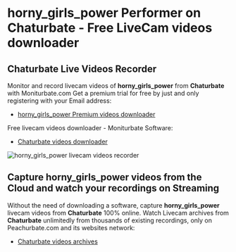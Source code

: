 # horny_girls_power Performer on Chaturbate - Free LiveCam videos downloader

## Chaturbate Live Videos Recorder

Monitor and record livecam videos of **horny_girls_power** from **Chaturbate** with Moniturbate.com
Get a premium trial for free by just and only registering with your Email address:
* [horny_girls_power Premium videos downloader](https://moniturbate.com/request-demo-licence-key.html)

Free livecam videos downloader - Moniturbate Software:
* [Chaturbate videos downloader](https://moniturbate.com/moniturbate-download-software.html)

![horny_girls_power livecam videos recorder](https://peachurnet.com/templates/moniturbate-software.png)


## Capture horny_girls_power videos from the Cloud and watch your recordings on Streaming

Without the need of downloading a software, capture **horny_girls_power** livecam videos from **Chaturbate** 100% online.
Watch Livecam archives from **Chaturbate** unlimitedly from thousands of existing recordings, only on Peachurbate.com and its websites network:
* [Chaturbate videos archives](https://peachurnet.com/)